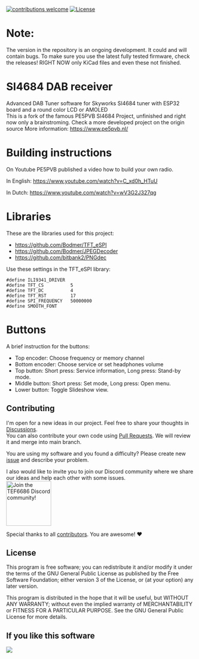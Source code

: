 [![contributions welcome](https://img.shields.io/badge/contributions-welcome-brightgreen.svg?style=flat)](https://github.com/PE5PVB/TEF-Nextion-Multiband#contributing)
[![License](https://img.shields.io/badge/license%20-%20GNU_GPLv3-GPLv3?color=blue)](https://github.com/PE5PVB/TEF-Nextion-Multiband/blob/main/LICENSE)

# Note:
The version in the repository is an ongoing development. It could and will contain bugs. To make sure you use the latest fully tested firmware, check the releases!
RIGHT NOW only KiCad files and even these not finished.

# SI4684 DAB receiver
Advanced DAB Tuner software for Skyworks SI4684 tuner with ESP32 board and a round color LCD or AMOLED\
This is a fork of the famous PE5PVB SI4684 Project, unfinished and right now only a brainstroming.
Check a more developed project on the origin source
More information: https://www.pe5pvb.nl/

# Building instructions
On Youtube PE5PVB published a video how to build your own radio.

In English:
https://www.youtube.com/watch?v=C_xd0h_HTuU

In Dutch:
https://www.youtube.com/watch?v=wV3G2J327qg

# Libraries
These are the libraries used for this project:
- https://github.com/Bodmer/TFT_eSPI
- https://github.com/Bodmer/JPEGDecoder
- https://github.com/bitbank2/PNGdec

Use these settings in the TFT_eSPI library:
```
#define ILI9341_DRIVER
#define TFT_CS          5
#define TFT_DC          4
#define TFT_RST         17
#define SPI_FREQUENCY   50000000
#define SMOOTH_FONT
```
# Buttons
A brief instruction for the buttons:
- Top encoder: Choose frequency or memory channel
- Bottom encoder: Choose service or set headphones volume
- Top button: Short press: Service information, Long press: Stand-by mode.
- Middle button: Short press: Set mode, Long press: Open menu.
- Lower button: Toggle Slideshow view.
  
## Contributing
I'm open for a new ideas in our project. Feel free to share your thoughts in [Discussions](https://github.com/PE5PVB/SI4684-DAB-Receiver/discussions).\
You can also contribute your own code using [Pull Requests](https://github.com/PE5PVB/SI4684-DAB-Receiver/pulls). We will review it and merge into main branch.

You are using my software and you found a difficulty? Please create new [issue](https://github.com/PE5PVB/SI4684-DAB-Receiver/issues) and describe your problem.

I also would like to invite you to join our Discord community where we share our ideas and help each other with some issues.\
[<img alt="Join the TEF6686 Discord community!" src="https://i.imgur.com/lI9Tuxf.png" height="120">](https://discord.gg/ZAVNdS74mC)  

Special thanks to all [contributors](https://github.com/PE5PVB/TEF-Nextion-Multiband/graphs/contributors). You are awesome! ❤️
## License
This program is free software; you can redistribute it and/or modify it under the terms of the GNU General Public License as published by the Free Software Foundation; either version 3 of the License, or (at your option) any later version.

This program is distributed in the hope that it will be useful, but WITHOUT ANY WARRANTY; without even the implied warranty of MERCHANTABILITY or FITNESS FOR A PARTICULAR PURPOSE. See the GNU General Public License for more details. 

## If you like this software
<a href="https://www.buymeacoffee.com/pe5pvb"><img src="https://img.buymeacoffee.com/button-api/?text=Buy me a coffee&emoji=☕&slug=pe5pvb&button_colour=FFDD00&font_colour=000000&font_family=Cookie&outline_colour=000000&coffee_colour=ffffff" /></a>
